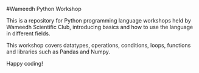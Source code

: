 #Wameedh Python Workshop

This is a repository for Python programming language workshops held by Wameedh Scientific Club, introducing basics and how to use the language in different fields.

This workshop covers datatypes, operations, conditions, loops, functions and libraries such as Pandas and Numpy.

Happy coding!